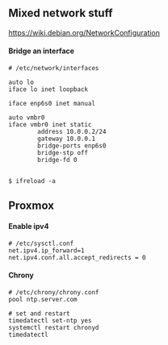 ## Mixed network stuff
https://wiki.debian.org/NetworkConfiguration

#### Bridge an interface
```
# /etc/network/interfaces

auto lo
iface lo inet loopback

iface enp6s0 inet manual

auto vmbr0
iface vmbr0 inet static
        address 10.0.0.2/24
        gateway 10.0.0.1
        bridge-ports enp6s0
        bridge-stp off
        bridge-fd 0


$ ifreload -a

```
        


## Proxmox

#### Enable ipv4
```
# /etc/sysctl.conf
net.ipv4.ip_forward=1
net.ipv4.conf.all.accept_redirects = 0
```

#### Chrony
```
# /etc/chrony/chrony.conf
pool ntp.server.com

# set and restart
timedatectl set-ntp yes
systemctl restart chronyd
timedatectl

```

